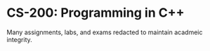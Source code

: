 # CS-200: Programming in C++

Many assignments, labs, and exams redacted to maintain acadmeic integrity.
